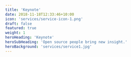 ```yaml
---
title: 'Keynote'
date: 2018-11-18T12:33:46+10:00
icon: 'services/service-icon-1.png'
draft: false
featured: true
weight: 1
heroHeading: 'Keynote'
heroSubHeading: 'Open source people bring new insight.'
heroBackground: 'services/service1.jpg'
---
```



